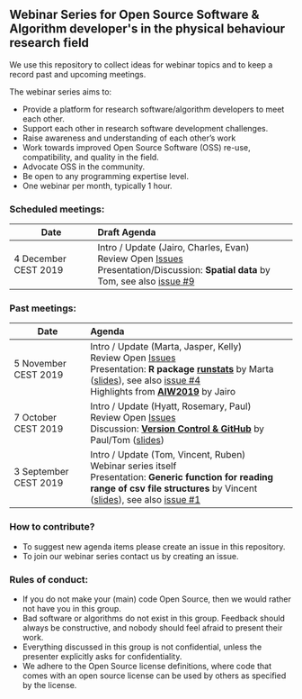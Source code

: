 ## Webinar Series for Open Source Software & Algorithm developer's in the physical behaviour research field

We use this repository to collect ideas for webinar topics and to keep a record past and upcoming meetings.

The webinar series aims to:
- Provide a platform for research software/algorithm developers to meet each other.
- Support each other in research software development challenges.
- Raise awareness and understanding of each other’s work
- Work towards improved Open Source Software (OSS) re-use, compatibility, and quality in the field.
- Advocate OSS in the community.
- Be open to any programming expertise level.
- One webinar per month, typically 1 hour.

### Scheduled meetings:

| Date | Draft Agenda | 
| ---- | :--------------- |
| 4 December CEST 2019 |  Intro / Update (Jairo, Charles, Evan) <br/> Review Open [Issues](https://github.com/wadpac/oss-dev-webinar-series-pb-field/issues) <br/> Presentation/Discussion: **Spatial data** by Tom, see also [issue #9](https://github.com/wadpac/oss-dev-webinar-series-pb-field/issues/9) |

### Past meetings:

| Date | Agenda | 
| ---- | :--------------- |
| 5 November CEST 2019 |  Intro / Update (Marta, Jasper, Kelly) <br/> Review Open [Issues](https://github.com/wadpac/oss-dev-webinar-series-pb-field/issues) <br/> Presentation: **R package [runstats](https://cran.r-project.org/web/packages/runstats/index.html)** by Marta ([slides](slides/3rd_webinar_OSS_developers_in_PA_runstats_package.pdf)), see also [issue #4](https://github.com/wadpac/oss-dev-webinar-series-pb-field/issues/4) <br/> Highlights from **[AIW2019](https://www.granadacongresos.com/aiw2019)** by Jairo |
| 7 October CEST 2019 |  Intro / Update (Hyatt, Rosemary, Paul) <br/> Review Open [Issues](https://github.com/wadpac/oss-dev-webinar-series-pb-field/issues) <br/> Discussion: **[Version Control & GitHub](https://github.com/wadpac/oss-dev-webinar-series-pb-field/issues/3)** by Paul/Tom ([slides](slides/OSS_2.pdf))|
| 3 September CEST 2019 | Intro / Update (Tom, Vincent, Ruben)  <br/> Webinar series itself <br/> Presentation: **Generic function for reading range of csv file structures** by Vincent ([slides](slides/slides_OSSdevelopers_webinar_3September2019.pdf)), see also [issue #1](https://github.com/wadpac/oss-dev-webinar-series-pb-field/issues/1) |

### How to contribute?
- To suggest new agenda items please create an issue in this repository.
- To join our webinar series contact us by creating an issue.

### Rules of conduct:
- If you do not make your (main) code Open Source, then we would rather not have you in this group.
- Bad software or algorithms do not exist in this group. Feedback should always be constructive, and nobody should feel afraid to present their work.
- Everything discussed in this group is not confidential, unless the presenter explicitly asks for confidentiality.
- We adhere to the Open Source license definitions, where code that comes with an open source license can be used by others as specified by the license.

